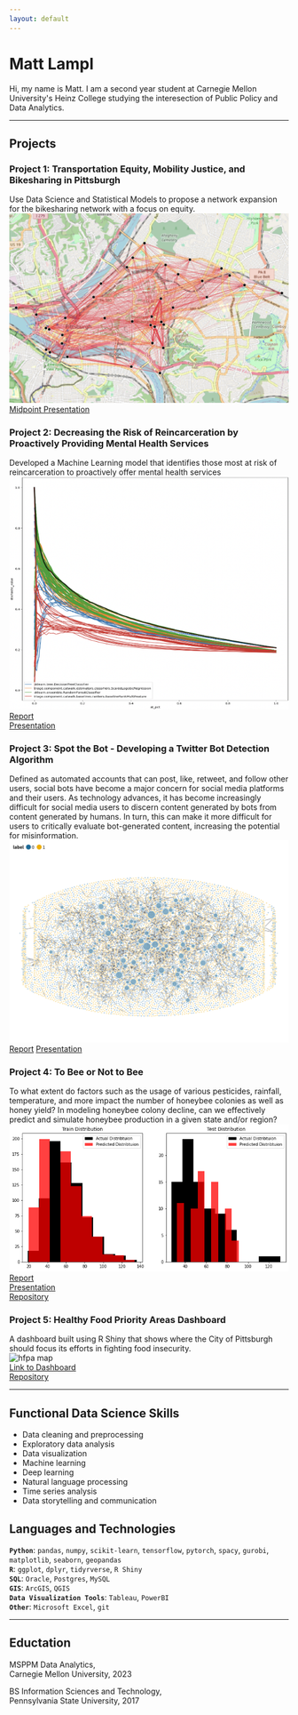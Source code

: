 ```yaml
---
layout: default
---
```


# Matt Lampl

Hi, my name is Matt. I am a second year student at Carnegie Mellon University's Heinz College studying the interesection of Public Policy and Data Analytics.

---
## Projects

### Project 1: Transportation Equity, Mobility Justice, and Bikesharing in Pittsburgh
Use Data Science and Statistical Models to propose a network expansion for the bikesharing network with a focus on equity.  
![network map](assets/img/network_map.png)  
[Midpoint Presentation](/assets/Midterm_Presentation.pdf)

### Project 2: Decreasing the Risk of Reincarceration by Proactively Providing Mental Health Services
Developed a Machine Learning model that identifies those most at risk of reincarceration to proactively offer mental health services  
![graph](assets/img/mlpp.png)  
[Report](/assets/MLPP_Final_Report.pdf)  
[Presentation](/assets/MCRT3_Presentation.pdf)

### Project 3: Spot the Bot - Developing a Twitter Bot Detection Algorithm
Defined as automated accounts that can post, like, retweet, and follow other users, social bots have become a major concern for social media platforms and their users. As technology advances, it has become increasingly difficult for social media users to discern content generated by bots from content generated by humans. In turn, this can make it more difficult for users to critically evaluate bot-generated content, increasing the potential for misinformation.
![network_diagram](assets/img/network_twitter_followers%402x%2012.48.46%20PM.png)
[Report](/assets/Spot_the_Bot__-_Intro_to_AI_final_proj.pdf)
[Presentation](/assets/AI%20presentation.pdf)

### Project 4: To Bee or Not to Bee
To what extent do factors such as the usage of various pesticides, rainfall, temperature, and more impact the number of honeybee colonies as well as honey yield? In modeling honeybee colony decline, can we effectively predict and simulate honeybee production in a given state and/or region?  
![graph](assets/img/bees_knees.png)  
[Report](/assets/bees_knees_report.pdf)  
[Presentation](/assets/bees_knees_presentation.pdf)  
[Repository](https://github.com/mattlampl/bees_knees)

### Project 5: Healthy Food Priority Areas Dashboard
A dashboard built using R Shiny that shows where the City of Pittsburgh should focus its efforts in fighting food insecurity.  
![hfpa map](assets/img/hfpa.png)  
[Link to Dashboard](https://mattlampl.shinyapps.io/PGH-HFPA-Dashboard/)  
[Repository](https://github.com/mattlampl/Heatlhy-Food-Priority-Areas-Dashboard)

---
## Functional Data Science Skills
- Data cleaning and preprocessing
- Exploratory data analysis
- Data visualization
- Machine learning
- Deep learning
- Natural language processing
- Time series analysis
- Data storytelling and communication

## Languages and Technologies
**`Python`**: `pandas`, `numpy`, `scikit-learn`, `tensorflow`, `pytorch`, `spacy`, `gurobi`, `matplotlib`, `seaborn`, `geopandas`  
**`R`**: `ggplot`, `dplyr`, `tidyrverse`, `R Shiny`  
**`SQL`**: `Oracle`, `Postgres`, `MySQL`  
**`GIS`**: `ArcGIS`, `QGIS`  
**`Data Visualization Tools`**: `Tableau`, `PowerBI`  
**`Other`**: `Microsoft Excel`, `git`

---
## Eductation
MSPPM Data Analytics,  
Carnegie Mellon University, 2023 

BS Information Sciences and Technology,  
Pennsylvania State University, 2017
